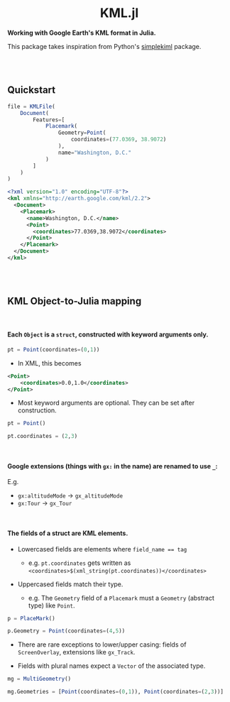 <h1 align="center">KML.jl</h1>

**Working with Google Earth's KML format in Julia.**

This package takes inspiration from Python's [simplekiml](https://simplekml.readthedocs.io/en/latest/)
package.

<br>
<br>

## Quickstart

```julia
file = KMLFile(
    Document(
        Features=[
            Placemark(
                Geometry=Point(
                    coordinates=(77.0369, 38.9072)
                ),
                name="Washington, D.C."
            )
        ]
    )
)
```


```xml
<?xml version="1.0" encoding="UTF-8"?>
<kml xmlns="http://earth.google.com/kml/2.2">
  <Document>
    <Placemark>
      <name>Washington, D.C.</name>
      <Point>
        <coordinates>77.0369,38.9072</coordinates>
      </Point>
    </Placemark>
  </Document>
</kml>
```


<br>
<br>

## KML Object-to-Julia mapping

<br>

####  Each `Object` is a `struct`, constructed with keyword arguments only.

```julia
pt = Point(coordinates=(0,1))
```

- In XML, this becomes

```xml
<Point>
    <coordinates>0.0,1.0</coordinates>
</Point>
```

- Most keyword arguments are optional.  They can be set after construction.

```julia
pt = Point()

pt.coordinates = (2,3)
```

<br>

#### Google extensions (things with `gx:` in the name) are renamed to use `_`:

E.g.
- `gx:altitudeMode` → `gx_altitudeMode`
- `gx:Tour` → `gx_Tour`

<br>

#### The fields of a struct are KML elements.

- Lowercased fields are elements where `field_name == tag`
    - e.g. `pt.coordinates` gets written as `<coordinates>$(xml_string(pt.coordinates))</coordinates>`

- Uppercased fields match their type.
    - e.g. The `Geometry` field of a `Placemark` must a `Geometry` (abstract type) like `Point`.

```julia
p = PlaceMark()

p.Geometry = Point(coordinates=(4,5))
```

- There are rare exceptions to lower/upper casing: fields of `ScreenOverlay`, extensions like `gx_Track`.

- Fields with plural names expect a `Vector` of the associated type.

```julia
mg = MultiGeometry()

mg.Geometries = [Point(coordinates=(0,1)), Point(coordinates=(2,3))]
```
